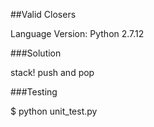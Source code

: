 ##Valid Closers

Language Version: Python 2.7.12


###Solution

stack! push and pop

###Testing

$ python unit_test.py
